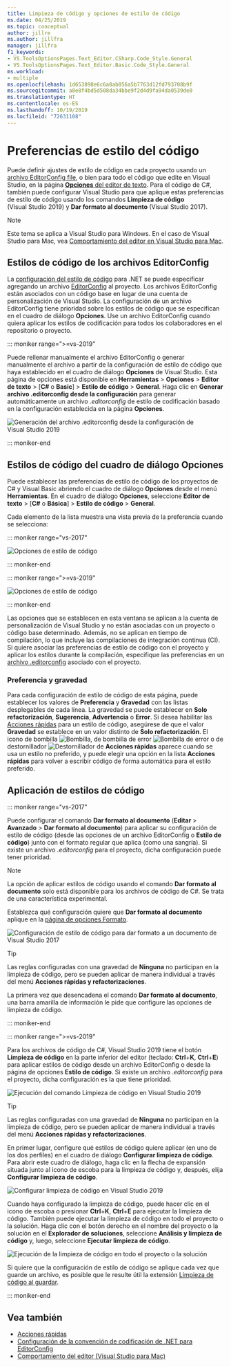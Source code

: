 ```yaml
---
title: Limpieza de código y opciones de estilo de código
ms.date: 04/25/2019
ms.topic: conceptual
author: jillre
ms.author: jillfra
manager: jillfra
f1_keywords:
- VS.ToolsOptionsPages.Text_Editor.CSharp.Code_Style.General
- VS.ToolsOptionsPages.Text_Editor.Basic.Code_Style.General
ms.workload:
- multiple
ms.openlocfilehash: 1d653898e6c6a8ab856a5b7763d12fd793708b9f
ms.sourcegitcommit: a8e8f4bd5d508da34bbe9f2d4d9fa94da0539de0
ms.translationtype: HT
ms.contentlocale: es-ES
ms.lasthandoff: 10/19/2019
ms.locfileid: "72631108"
---
```

# <a name="code-style-preferences"></a>Preferencias de estilo del código

Puede definir ajustes de estilo de código en cada proyecto usando un [archivo EditorConfig file](#code-styles-in-editorconfig-files), o bien para todo el código que edite en Visual Studio, en la página [**Opciones** del editor de texto](#code-styles-in-the-options-dialog-box). Para el código de C#, también puede configurar Visual Studio para que aplique estas preferencias de estilo de código usando los comandos **Limpieza de código** (Visual Studio 2019) y **Dar formato al documento** (Visual Studio 2017).

> [!NOTE]
> Este tema se aplica a Visual Studio para Windows. En el caso de Visual Studio para Mac, vea [Comportamiento del editor en Visual Studio para Mac](/visualstudio/mac/editor-behavior).

## <a name="code-styles-in-editorconfig-files"></a>Estilos de código de los archivos EditorConfig

La [configuración del estilo de código](../ide/editorconfig-code-style-settings-reference.md) para .NET se puede especificar agregando un archivo [EditorConfig](create-portable-custom-editor-options.md) al proyecto. Los archivos EditorConfig están asociados con un código base en lugar de una cuenta de personalización de Visual Studio. La configuración de un archivo EditorConfig tiene prioridad sobre los estilos de código que se especifican en el cuadro de diálogo **Opciones**. Use un archivo EditorConfig cuando quiera aplicar los estilos de codificación para todos los colaboradores en el repositorio o proyecto.

::: moniker range=">=vs-2019"

Puede rellenar manualmente el archivo EditorConfig o generar manualmente el archivo a partir de la configuración de estilo de código que haya establecido en el cuadro de diálogo **Opciones** de Visual Studio. Esta página de opciones está disponible en **Herramientas** > **Opciones** > **Editor de texto** > [**C#** o **Basic**] > **Estilo de código** > **General**. Haga clic en **Generar archivo .editorconfig desde la configuración** para generar automáticamente un archivo *.editorconfig* de estilo de codificación basado en la configuración establecida en la página **Opciones**.

![Generación del archivo .editorconfig desde la configuración de Visual Studio 2019](media/vs-2019/generate-editorconfig-file-small.png)

::: moniker-end

## <a name="code-styles-in-the-options-dialog-box"></a>Estilos de código del cuadro de diálogo Opciones

Puede establecer las preferencias de estilo de código de los proyectos de C# y Visual Basic abriendo el cuadro de diálogo **Opciones** desde el menú **Herramientas**. En el cuadro de diálogo **Opciones**, seleccione **Editor de texto** > [**C#** o **Básica**] > **Estilo de código** > **General**.

Cada elemento de la lista muestra una vista previa de la preferencia cuando se selecciona:

::: moniker range="vs-2017"

![Opciones de estilo de código](media/code-style-quick-actions-dialog.png)

::: moniker-end

::: moniker range=">=vs-2019"

![Opciones de estilo de código](media/vs-2019/code-style-quick-actions-dialog.png)

::: moniker-end

Las opciones que se establecen en esta ventana se aplican a la cuenta de personalización de Visual Studio y no están asociadas con un proyecto o código base determinado. Además, no se aplican en tiempo de compilación, lo que incluye las compilaciones de integración continua (CI). Si quiere asociar las preferencias de estilo de código con el proyecto y aplicar los estilos durante la compilación, especifique las preferencias en un [archivo .editorconfig](#code-styles-in-editorconfig-files) asociado con el proyecto.

### <a name="preference-and-severity"></a>Preferencia y gravedad

Para cada configuración de estilo de código de esta página, puede establecer los valores de **Preferencia** y **Gravedad** con las listas desplegables de cada línea. La gravedad se puede establecer en **Solo refactorización**, **Sugerencia**, **Advertencia** o **Error**. Si desea habilitar las [Acciones rápidas](../ide/quick-actions.md) para un estilo de código, asegúrese de que el valor **Gravedad** se establece en un valor distinto de **Solo refactorización**. El icono de bombilla ![Bombilla](media/light-bulb-dropdown.png), de bombilla de error ![Bombilla de error](media/error-bulb.png) o de destornillador ![Destornillador](media/screwdriver.png) de **Acciones rápidas** aparece cuando se usa un estilo no preferido, y puede elegir una opción en la lista **Acciones rápidas** para volver a escribir código de forma automática para el estilo preferido.

## <a name="apply-code-styles"></a>Aplicación de estilos de código

::: moniker range="vs-2017"

Puede configurar el comando **Dar formato al documento** (**Editar** > **Avanzado** > **Dar formato al documento**) para aplicar su configuración de estilo de código (desde las opciones de un archivo EditorConfig o **Estilo de código**) junto con el formato regular que aplica (como una sangría). Si existe un archivo *.editorconfig* para el proyecto, dicha configuración puede tener prioridad.

> [!NOTE]
> La opción de aplicar estilos de código usando el comando **Dar formato al documento** solo está disponible para los archivos de código de C#. Se trata de una característica experimental.

Establezca qué configuración quiere que **Dar formato al documento** aplique en la [página de opciones Formato](reference/options-text-editor-csharp-formatting.md#format-document-settings).

![Configuración de estilo de código para dar formato a un documento de Visual Studio 2017](media/format-document-settings-experiment.png)

> [!TIP]
> Las reglas configuradas con una gravedad de **Ninguna** no participan en la limpieza de código, pero se pueden aplicar de manera individual a través del menú **Acciones rápidas y refactorizaciones**.

La primera vez que desencadena el comando **Dar formato al documento**, una barra amarilla de información le pide que configure las opciones de limpieza de código.

::: moniker-end

::: moniker range=">=vs-2019"

Para los archivos de código de C#, Visual Studio 2019 tiene el botón **Limpieza de código** en la parte inferior del editor (teclado: **Ctrl**+**K**, **Ctrl**+**E**) para aplicar estilos de código desde un archivo EditorConfig o desde la página de opciones **Estilo de código**. Si existe un archivo *.editorconfig* para el proyecto, dicha configuración es la que tiene prioridad.

![Ejecución del comando Limpieza de código en Visual Studio 2019](media/execute-code-cleanup.png)

> [!TIP]
> Las reglas configuradas con una gravedad de **Ninguna** no participan en la limpieza de código, pero se pueden aplicar de manera individual a través del menú **Acciones rápidas y refactorizaciones**.

En primer lugar, configure qué estilos de código quiere aplicar (en uno de los dos perfiles) en el cuadro de diálogo **Configurar limpieza de código**. Para abrir este cuadro de diálogo, haga clic en la flecha de expansión situada junto al icono de escoba para la limpieza de código y, después, elija **Configurar limpieza de código**.

![Configurar limpieza de código en Visual Studio 2019](media/configure-code-cleanup.png)

Cuando haya configurado la limpieza de código, puede hacer clic en el icono de escoba o presionar **Ctrl**+**K**, **Ctrl**+**E** para ejecutar la limpieza de código. También puede ejecutar la limpieza de código en todo el proyecto o la solución. Haga clic con el botón derecho en el nombre del proyecto o la solución en el **Explorador de soluciones**, seleccione **Análisis y limpieza de código** y, luego, seleccione **Ejecutar limpieza de código**.

![Ejecución de la limpieza de código en todo el proyecto o la solución](media/run-code-cleanup-project-solution.png)

Si quiere que la configuración de estilo de código se aplique cada vez que guarde un archivo, es posible que le resulte útil la extensión [Limpieza de código al guardar](https://marketplace.visualstudio.com/items?itemName=MadsKristensen.CodeCleanupOnSave).

::: moniker-end

## <a name="see-also"></a>Vea también

- [Acciones rápidas](../ide/quick-actions.md)
- [Configuración de la convención de codificación de .NET para EditorConfig](../ide/editorconfig-code-style-settings-reference.md)
- [Comportamiento del editor (Visual Studio para Mac)](/visualstudio/mac/editor-behavior)
